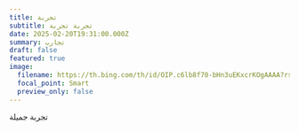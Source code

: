 ```yaml
---
title: تجربة
subtitle: تجربة تجربة
date: 2025-02-20T19:31:00.000Z
summary: تجارب
draft: false
featured: true
image:
  filename: https://th.bing.com/th/id/OIP.c6lb8f70-bHn3uEKxcrKOgAAAA?rs=1&pid=ImgDetMain
  focal_point: Smart
  preview_only: false
---
```

تجربة جميلة

